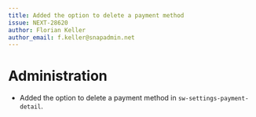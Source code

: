 ```yaml
---
title: Added the option to delete a payment method
issue: NEXT-28620
author: Florian Keller
author_email: f.keller@snapadmin.net
---
```

# Administration
* Added the option to delete a payment method in `sw-settings-payment-detail`.
